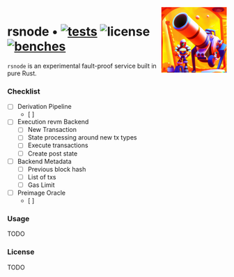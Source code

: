 <img align="right" width="150" height="150" top="100" src="./assets/rsnode.png">

# rsnode • [![tests](https://github.com/trianglesphere/rsnode/actions/workflows/test.yml/badge.svg?label=tests)](https://github.com/trianglesphere/rsnode/actions/workflows/test.yml) ![license](https://img.shields.io/github/license/trianglesphere/rsnode?label=license) [![benches](https://github.com/trianglesphere/rsnode/actions/workflows/benchmarks.yml/badge.svg?label=benches)](https://github.com/trianglesphere/rsnode/actions/workflows/benchmarks.yml)

`rsnode` is an experimental fault-proof service built in pure Rust.

### Checklist

- [ ] Derivation Pipeline
    - [ ] 
- [ ] Execution revm Backend
    - [ ] New Transaction
    - [ ] State processing around new tx types
    - [ ] Execute transactions
    - [ ] Create post state
- [ ] Backend Metadata
    - [ ] Previous block hash
    - [ ] List of txs
    - [ ] Gas Limit
- [ ] Preimage Oracle
    - [ ]

### Usage

TODO

### License

TODO

